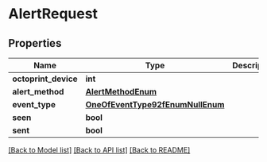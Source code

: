 # AlertRequest

## Properties
Name | Type | Description | Notes
------------ | ------------- | ------------- | -------------
**octoprint_device** | **int** |  | [optional] 
**alert_method** | [**AlertMethodEnum**](AlertMethodEnum.md) |  | 
**event_type** | [**OneOfEventType92fEnumNullEnum**](OneOfEventType92fEnumNullEnum.md) |  | [optional] 
**seen** | **bool** |  | [optional] 
**sent** | **bool** |  | [optional] 

[[Back to Model list]](../README.md#documentation-for-models) [[Back to API list]](../README.md#documentation-for-api-endpoints) [[Back to README]](../README.md)


